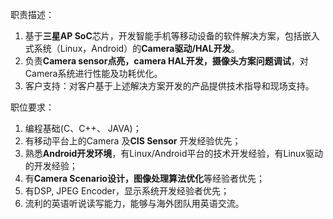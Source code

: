 职责描述：
1. 基于**三星AP SoC**芯片，开发智能手机等移动设备的软件解决方案，包括嵌入式系统（Linux，Android）的**Camera驱动/HAL开发**。
2. 负责**Camera sensor点亮，camera HAL开发，摄像头方案问题调试**，对Camera系统进行性能及功耗优化。
3. 客户支持：对客户基于上述解决方案开发的产品提供技术指导和现场支持。

职位要求：
1. 编程基础(C、C++、 JAVA)；
2. 有移动平台上的Camera 及**CIS Sensor** 开发经验优先；
3. 熟悉**Android开发环境**，有Linux/Android平台的技术开发经验，有Linux驱动的开发经验；
4. 有**Camera Scenario设计，图像处理算法优化**等经验者优先；
5. 有DSP, JPEG Encoder，显示系统开发经验者优先；
6. 流利的英语听说读写能力，能够与海外团队用英语交流。